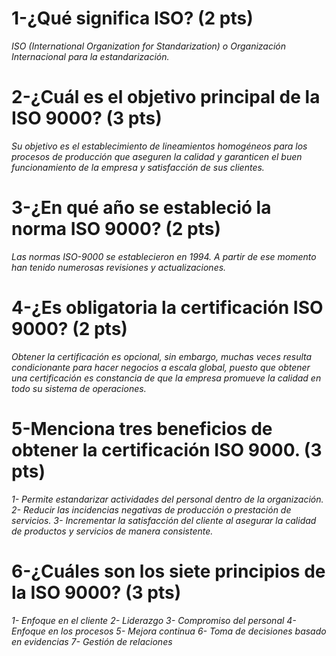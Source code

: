 # 1-¿Qué significa ISO? (2 pts)
*ISO (International Organization for Standarization) o Organización Internacional para la estandarización.*

# 2-¿Cuál es el objetivo principal de la ISO 9000? (3 pts)
*Su objetivo es el establecimiento de lineamientos homogéneos para los procesos de producción que aseguren la calidad y garanticen el buen funcionamiento de la empresa y satisfacción de sus clientes.*

# 3-¿En qué año se estableció la norma ISO 9000? (2 pts)
*Las normas ISO-9000 se establecieron en 1994. A partir de ese momento han tenido numerosas revisiones y actualizaciones.*

# 4-¿Es obligatoria la certificación ISO 9000? (2 pts)
*Obtener la certificación es opcional, sin embargo, muchas veces resulta condicionante para hacer negocios a escala global, puesto que obtener una certificación es constancia de que la empresa promueve la calidad en todo su sistema de operaciones.*

# 5-Menciona tres beneficios de obtener la certificación ISO 9000. (3 pts)
*1- Permite estandarizar actividades del personal dentro de la organización.*
*2- Reducir las incidencias negativas de producción o prestación de servicios.*
*3- Incrementar la satisfacción del cliente al asegurar la calidad de productos y servicios de manera consistente.*

# 6-¿Cuáles son los siete principios de la ISO 9000? (3 pts)
*1- Enfoque en el cliente*
*2- Liderazgo*
*3- Compromiso del personal*
*4- Enfoque en los procesos*
*5- Mejora continua*
*6- Toma de decisiones basado en evidencias*
*7- Gestión de relaciones*
